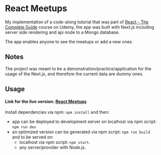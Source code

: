 # React Meetups

My implementation of a code-along tutorial that was part of [React - The Complete Guide](https://www.udemy.com/course/react-the-complete-guide-incl-redux/) course on Udemy, the app was built with Next.js including server side rendering and api node to a Mongo database.

The app enables anyone to see the meetups or add a new ones.

## Notes

The project was meant to be a demonstration/practice/application for the usage of the Next.js, and therefore the current data are dummy ones. 

## Usage

#### Link for the live version: [React Meetups](http://nextjs-tutorial-meetups-rouge.vercel.app/)
Install dependencies via npm:
`npm install`
and then:

- app can be deployed to development server on localhost via npm script:
`npm run dev`
- an optimized version can be generated via npm script: `npm run build` and to be served on:
   -  localhost via npm script: `npm start`.
   - any server/provider with Node.js.
